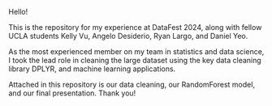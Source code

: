 Hello!

This is the repository for my experience at DataFest 2024, along with fellow UCLA students Kelly Vu, Angelo Desiderio, Ryan Largo, and Daniel Yeo. 

As the most experienced member on my team in statistics and data science, I took the lead role in cleaning the large dataset using the key data cleaning library DPLYR, and machine learning applications.

Attached in this repository is our data cleaning, our RandomForest model, and our final presentation. Thank you!
